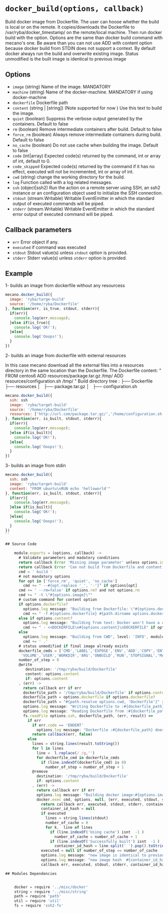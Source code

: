 
# `docker_build(options, callback)`

Build docker image from Dockerfile.
The user can hoose whether the build is local or on the remote.
It copies/downloads the Dockerfile to /var/ryba/docker_timestamp/
on the remote/local machine.
Then run docker build with the option.
Options are the same than docker build command with mecano's one.
Be aware than you can not use ADD with content option because docker build
from STDIN does not support a context.
By default docker always run the build and overwrite existing image.
Status unmodified is the built image is identical to previous image

## Options

*   `image` (string)
    Name of the image. MANDATORY
*   `machine` (string)
    Name of the docker-machine. MANDATORY if using docker-machine
*   `dockerfile`
    Dockerfile path
*   `content` (string | [string]) (Note supported for now )
    Use this text to build the image.
*   `quiet` (boolean)
    Suppress the verbose output generated by the containers. Default to false
*   `rm` (boolean)
    Remove intermediate containers after build. Default to false
*   `force_rm` (boolean)
    Always remove intermediate containers during build. Default to false
*   `no_cache` (boolean)
    Do not use cache when building the image. Default to false
*   `code`   (int|array)
    Expected code(s) returned by the command, int or array of int, default to 0.
*   `code_skipped`
    Expected code(s) returned by the command if it has no effect, executed will
    not be incremented, int or array of int.
*   `cwd` (string)
    change the working directory for the build.
*   `log`
    Function called with a log related messages.
*   `ssh` (object|ssh2)
    Run the action on a remote server using SSH, an ssh2 instance or an
    configuration object used to initialize the SSH connection.
*   `stdout` (stream.Writable)
    Writable EventEmitter in which the standard output of executed commands will
    be piped.
*   `stderr` (stream.Writable)
    Writable EventEmitter in which the standard error output of executed command
    will be piped.

## Callback parameters

*   `err`
    Error object if any.
*   `executed`
    if command was executed
*   `stdout`
    Stdout value(s) unless `stdout` option is provided.
*   `stderr`
    Stderr value(s) unless `stderr` option is provided.

## Example

1- builds an image from dockerfile without any resourcess

```javascript
mecano.docker_build({
  image: 'ryba/targe-build'
  source: '/home/ryba/Dockerfile'
}, function(err, is_true, stdout, stderr){
  if(err){
    console.log(err.message);
  }else if(is_true){
    console.log('OK!');
  }else{
    console.log('Ooops!');
  }
})
```

2- builds an image from dockerfile with external resources

In this case mecano download all the external files into a resources directory in the same location
than the Dockerfile.
The Dockerfile content:   "
                            FROM centos6
                            ADD resources/package.tar.gz /tmp/
                            ADD resources/configuration.sh /tmp/
                          "
Build directory tree :
                          ├── Dockerfile
                          ├── resources
                          │   ├── package.tar.gz
                          │   ├── configuration.sh

```javascript
mecano.docker_build({
  ssh: ssh
  image: 'ryba/target-build'
  source: '/home/ryba/Dockerfile'
  resources: ['http://url.com/package.tar.gz/','/home/configuration.sh']
}, function(err, is_built, stdout, stderr){
  if(err){
    console.log(err.message);
  }else if(is_built){
    console.log('OK!');
  }else{
    console.log('Ooops!');
  }
})
```

3- builds an image from stdin

```javascript
mecano.docker_build({
  ssh: ssh
  image: 'ryba/target-build'
  content: "FROM ubuntu\nRUN echo 'helloworld'"
}, function(err, is_built, stdout, stderr){
  if(err){
    console.log(err.message);
  }else if(is_built){
    console.log('OK!');
  }else{
    console.log('Ooops!');
  }
})
``

## Source Code

    module.exports = (options, callback) ->
      # Validate parameters and madatory conditions
      return callback Error 'Missing image parameter' unless options.image?
      return callback Error 'Can not build from Dockerfile and content' if options.content? and options.dockerfile?
      cmd = ' build '
      # not mandatory options
      for opt in ['force_rm', 'quiet', 'no_cache']
        cmd += " --#{opt.replace '_', '-'}" if options[opt]
      cmd += ' --rm=false' if options.rm? and not options.rm
      cmd += " -t \"#{options.image}\""
      # custom command for content option
      if options.dockerfile?
        options.log message: "Building from Dockerfile: \"#{options.dockerfile}\"", level: 'INFO', module: 'mecano/docker/build'
        cmd += " -f #{options.dockerfile} #{path.dirname options.dockerfile}"
      else if options.content?
        options.log message: "Building from text: Docker won't have a context. ADD/COPY not working", level: 'WARN', module: 'mecano/docker/build'
        cmd += " - <<DOCKERFILE\n#{options.content}\nDOCKERFILE" if options.content?
      else
        options.log message: "Building from CWD", level: 'INFO', module: 'mecano/docker/build'
        cmd += ' .'
      # status unmodified if final image already exists
      dockerfile_cmds = ['CMD','LABEL','EXPOSE','ENV','ADD','COPY','ENTRYPOINT',
       'VOLUME','USER','WORKDIR','ARG','ONBUILD','RUN','STOPSIGNAL','MAINTAINER']
      number_of_step = 0
      @write
         destination: '/tmp/ryba/build/Dockerfile'
         content: options.content
         if: options.content
      , (err) ->
        return callback err if err
        dockerfile_path = '/tmp/ryba/build/Dockerfile' if options.content?
        dockerfile_path = options.dockerfile if options.dockerfile?
        dockerfile_path = "#{path.resolve options.cwd, 'Dockerfile'}" if (not options.content? and not options.dockerfile?)
        options.log message: "Writing Dockerfile to :#{dockerfile_path}", level: 'INFO', module: 'mecano/src/build' if options.content?
        options.log message: "Reading Dockerfile from :#{dockerfile_path}", level: 'INFO', module: 'mecano/src/build' if options.cwd? or options.dockerfile?
        fs.readFile options.ssh, dockerfile_path, (err, result) =>
          if err
            if err.code == 'ENOENT'
              options.log message: "Dockerfile :#{dockerfile_path} does not exist", level: 'ERROR', module: 'mecano/src/docker/build'
            return callback(err, false)
          else
            lines = string.lines(result.toString())
            for l in lines
              line =  l.replace(/ /g,'')
              for dockerfile_cmd in dockerfile_cmds
                if (line.indexOf(dockerfile_cmd) is 0)
                  number_of_step = number_of_step + 1
            @remove
              destination: '/tmp/ryba/build/Dockerfile'
              if: options.content
            , (err) ->
              return callback err if err
              options.log message: "Building docker image:#{options.image}", level: 'INFO', module: 'mecano/src/docker/build'
              docker.exec cmd, options, null, (err, executed, stdout, stderr) =>
                return callback err, executed, stdout, stderr, container_id_hash if err
                container_id_hash = null
                if executed
                  lines = string.lines(stdout)
                  number_of_cache = 0
                  for k,  line of lines
                    if (line.indexOf('Using cache') isnt  -1 )
                      number_of_cache = number_of_cache + 1
                    if (line.indexOf('Successfully built') isnt  -1 )
                      container_id_hash = line.split(' ').pop().toString()
                executed = null if number_of_step == number_of_cache
                options.log message: "new image is identical to previous #{options.image}", level: 'INFO', module: 'mecano/src/docker/build' if executed == null
                options.log message: "new image hash  #{container_id_hash}", level: 'INFO', module: 'mecano/src/docker/build' if executed
                callback err, executed, stdout, stderr, container_id_hash

## Modules Dependencies


    docker = require '../misc/docker'
    string = require '../misc/string'
    path = require 'path'
    util = require 'util'
    fs = require 'ssh2-fs'
